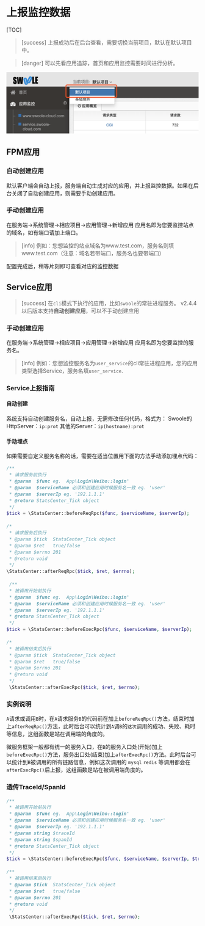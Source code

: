 # 上报监控数据

[TOC]

>[success] 上报成功后在后台查看，需要切换当前项目，默认在默认项目中。

>[danger] 可以先看应用追踪，首页和应用监控需要时间进行分析。

![](../images/screenshot_1565917337361.png)
## FPM应用

### 自动创建应用

默认客户端会自动上报，服务端自动生成对应的应用，并上报监控数据。如果在后台关闭了自动创建应用，则需要手动创建应用。

### 手动创建应用

在服务端->系统管理->相应项目->应用管理->新增应用 应用名即为您要监控站点的域名，如有端口请加上端口。

>[info] 例如：您想监控的站点域名为www.test.com，服务名则填www.test.com（注意：域名若带端口，服务名也要带端口）

配置完成后，稍等片刻即可查看对应的监控数据

## Service应用

>[success] 在`cli`模式下执行的应用，比如`swoole`的常驻进程服务。 v2.4.4以后版本支持**自动创建应用**，可以不手动创建应用

### 手动创建应用

在服务端->系统管理->相应项目->应用管理->新增应用 应用名即为您要监控的服务名。

>[info] 例如：您想监控服务名为`user_service`的cli常驻进程应用，您的应用类型选择Service，服务名填`user_service`.

### Service上报指南
#### 自动创建

系统支持自动创建服务名，自动上报，无需修改任何代码，格式为：
Swoole的HttpServer：`ip:prot`
其他的Server：`ip(hostname):prot`

#### 手动埋点
如果需要自定义服务名称的话，需要在适当位置用下面的方法手动添加埋点代码：

```php
/**
 * 请求服务前执行
 * @param  $func eg.  App\Login\Weibo::login'
 * @param  $serviceName 必须和创建应用时候服务名一致 eg. 'user'
 * @param  $serverIp eg. '192.1.1.1'
 * @return StatsCenter_Tick object
 */
$tick = \StatsCenter::beforeReqRpc($func, $serviceName, $serverIp);
  
/*
 * 请求服务后执行
 * @param $tick  StatsCenter_Tick object
 * @param $ret   true/false
 * @param $errno 201
 * @return void
 */
\StatsCenter::afterReqRpc($tick, $ret, $errno);

 /**
 * 被调用开始前执行
 * @param  $func eg.  App\Login\Weibo::login'
 * @param  $serviceName 必须和创建应用时候服务名一致 eg. 'user'
 * @param  $serverIp eg. '192.1.1.1'
 * @return StatsCenter_Tick object
 */
$tick = \StatsCenter::beforeExecRpc($func, $serviceName, $serverIp);

/*
 * 被调用结束后执行
 * @param $tick  StatsCenter_Tick object
 * @param $ret   true/false
 * @param $errno 201
 * @return void
 */
 \StatsCenter::afterExecRpc($tick, $ret, $errno);
```

### 实例说明

`A`请求或调用`B`时，在`A`请求服务`B`的代码前在加上`beforeReqRpc()`方法，结束时加上`afterReqRpc()`方法，此时后台可以统计到`A`调`B`的`这次`调用的成功、失败、耗时等信息，这组函数是站在调用端的角度的。

微服务框架一般都有统一的服务入口，在`B`的服务入口处(开始)加上`beforeExecRpc()`方法，服务出口处(结束)加上`afterExecRpc()`方法。此时后台可以统计到`B`被调用的所有链路信息，例如这次调用的 `mysql` `redis` 等调用都会在`afterExecRpc()`后上报，这组函数是站在被调用端角度的。

### 透传TraceId/SpanId

```php
/**
 * 被调用开始前执行
 * @param  $func eg.  App\Login\Weibo::login'
 * @param  $serviceName 必须和创建应用时候服务名一致 eg. 'user'
 * @param  $serverIp eg. '192.1.1.1'
 * @param string $traceId
 * @param string $spanId
 * @return StatsCenter_Tick object
 */
$tick = \StatsCenter::beforeExecRpc($func, $serviceName, $serverIp, $traceId, $spanId);

/**
 * 被调用结束后执行
 * @param $tick  StatsCenter_Tick object
 * @param $ret   true/false
 * @param $errno 201
 * @return void
 */
 \StatsCenter::afterExecRpc($tick, $ret, $errno);
```